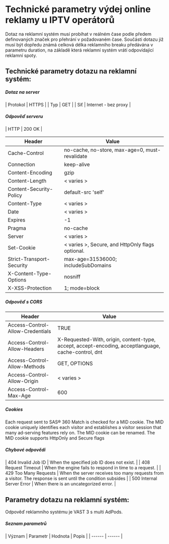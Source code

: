 # Technické parametry výdej online reklamy u IPTV operátorů

Dotaz na reklamní systém musí probíhat v reálném čase podle předem definovaných značek pro přehrání v požadovaném čase. Součásti dotazu již musí být dopředu známá celková délka reklamního breaku předávána v parametru duration, na základě která reklamní systém vrátí odpovídající reklamní spoty.


## Technické parametry dotazu na reklamní systém:

##### Dotaz na server

| Protokol | HTTPS |
| Typ | GET |
| Síť | Internet - bez proxy |

##### Odpověď serveru

| HTTP | 200 OK |

| Header | Value |
| ------ | ------ |
| Cache-Control | no-cache, no-store, max-age=0, must-revalidate |
| Connection | keep-alive |
| Content-Encoding | gzip |
| Content-Length | < varies > |
| Content-Security-Policy | default-src 'self' |
| Content-Type | < varies > |
| Date | < varies > |
| Expires | -1 |
| Pragma | no-cache |
| Server | < varies > |
| Set-Cookie | < varies >, Secure, and HttpOnly flags optional. |
| Strict-Transport-Security | max-age=31536000; includeSubDomains |
| X-Content-Type-Options | nosniff |
| X-XSS-Protection | 1; mode=block |

##### Odpověď s CORS

| Header | Value |
| ------ | ------ |
| Access-Control-Allow-Credentials | TRUE |
| Access-Control-Allow-Headers | X-Requested-With, origin, content-type, accept, accept-encoding, acceptlanguage, cache-control, dnt |
| Access-Control-Allow-Methods | GET, OPTIONS |
| Access-Control-Allow-Origin | < varies > |
| Access-Control-Max-Age | 600 |

##### Cookies

Each request sent to SAS® 360 Match is checked for a MID cookie. The MID cookie uniquely
identifies each visitor and establishes a visitor session that many ad-serving features rely on.
The MID cookie can be renamed.
The MID cookie supports HttpOnly and Secure flags

##### Chybové odpovědi

| 404 Invalid Job ID | When the specified job ID does not exist. |
| 408 Request Timeout | When the engine fails to respond in time to a request. |
| 429 Too Many Requests | When the server receives too many requests from a visitor. The response is sent until the condition subsides |
| 500 Internal Server Error | When there is an uncategorized error. |


## Parametry dotazu na reklamní systém:

Odpověď reklamního systému je VAST 3 s multi AdPods.


##### Seznam parametrů

| Význam | Parametr | Hodnota | Popis |
| ------ | ------ |